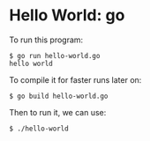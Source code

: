 # Hello World: go

To run this program:

    $ go run hello-world.go
    hello world
    
To compile it for faster runs later on:

    $ go build hello-world.go

Then to run it, we can use:

    $ ./hello-world
